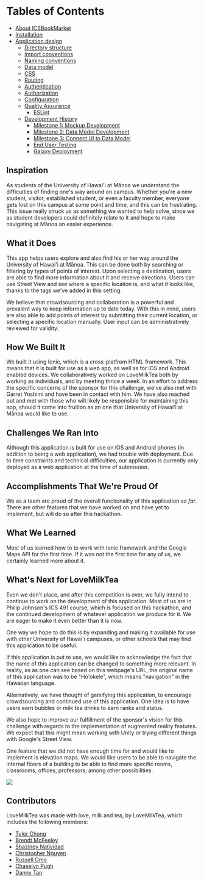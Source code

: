 # Tables of Contents

* [About ICSBookMarket](#about-icsbookmarket)
* [Installation](#installation)
* [Application design](#application-design)
  * [Directory structure](#directory-structure)
  * [Import conventions](#import-conventions)
  * [Naming conventions](#naming-conventions)
  * [Data model](#data-model)
  * [CSS](#css)
  * [Routing](#routing)
  * [Authentication](#authentication)
  * [Authorization](#authorization)
  * [Configuration](#configuration)
  * [Quality Assurance](#quality-assurance)
    * [ESLint](#eslint)
  * [Development History](#development-history)
    * [Milestone 1: Mockup Development](#milestone-1-mockup-development)
    * [Milestone 2: Data Model Development](#milestone-2-data-model-development)
    * [Milestone 3: Connect UI to Data Model](#milestone-3-connect-ui-to-data-model)
    * [End User Testing](#end-user-testing)
    * [Galaxy Deployment](#galaxy-deployment)

## Inspiration

As students of the University of Hawai'i at Mānoa we understand the difficulties of finding one's way around on campus.  Whether you're a new student, visitor, established student, or even a faculty member, everyone gets lost on this campus at some point and time, and this can be frustrating.  This issue really struck us as something we wanted to help solve, since we as student developers could definitely relate to it and hope to make navigating at Mānoa an easier experience.

## What it Does

This app helps users explore and also find his or her way around the University of Hawai'i at Mānoa.  This can be done both by searching or filtering by types of points of interest.  Upon selecting a destination, users are able to find more information about it and receive directions.  Users can use Street View and see where a specific location is, and what it looks like, thanks to the tags we've added in this setting.  

We believe that crowdsourcing and collaboration is a powerful and prevalent way to keep information up to date today.  With this in mind, users are also able to add points of interest by submitting their current location, or selecting a specific location manually.  User input can be administratively reviewed for validity.
 
## How We Built It

We built it using Ionic, which is a cross-platfrom HTML framework.  This means that it is built for use as a web app, as well as for iOS and Android enabled devices.  We collaboratively worked on LoveMilkTea both by working as individuals, and by meeting thrice a week.  In an effort to address the specific concerns of the sponsor for this challenge, we've also met with Garret Yoshimi and have been in contact with him.  We have also reached out and met with those who will likely be responsible for maintaining this app, should it come into fruition as an one that University of Hawai'i at Mānoa would like to use.

## Challenges We Ran Into

Although this application is built for use on iOS and Android phones (in addition to being a web application), we had trouble with deployment.  Due to time constraints and technical difficulties, our application is currently only deployed as a web application at the time of submission.

## Accomplishments That We're Proud Of

We as a team are proud of the overall functionality of this application _so far_. There are other features that we have worked on and have yet to implement, but will do so after this hackathon.

## What We Learned

Most of us learned how to to work with Ionic framework and the Google Maps API for the first time.  If it was not the first time for any of us, we certainly learned more about it.

## What's Next for LoveMilkTea

Even we don't place, and after this competition is over, we fully intend to continue to work on the development of this application.  Most of us are in Philip Johnson's ICS 491 course, which is focused on this hackathon, and the continued development of whatever application we produce for it.  We are eager to make it even better than it is now.

One way we hope to do this is by expanding and making it available for use with other University of Hawai'i campuses, or other schools that may find this application to be useful.

If this application is put to use, we would like to acknowledge the fact that the name of this application can be changed to something more relevant.  In reality, as as one can see based on this webpage's URL, the original name of this application was to be "Ho'okele", which means "navigation" in the Hawaiian language.

Alternatively, we have thought of gamifying this application, to encourage crowdsourcing and continued use of this application.  One idea is to have users earn bubbles or milk tea drinks to earn ranks and status.

We also hope to improve our fulfillment of the sponsor's vision for this challenge with regards to the implementation of augmented reality features.  We expect that this might mean working with Unity or trying different things with Google's Street View.

One feature that we did not have enough time for and would like to implement is elevation maps.  We would like users to be able to navigate the internal floors of a building to be able to find more specific rooms, classrooms, offices, professors, among other possibilities. 

![](images/UHM-ICS-BM-Landing.png)

## Contributors

LoveMilkTea was made with love, milk and tea, by LoveMilkTea, which includes the following members:

  * [Tyler Chong](#)
  * [Brendt McFeeley](#)
  * [Shaziney Natividad](#)
  * [Christopher Nguyen](#)
  * [Russell Omo](#)
  * [Chaselyn Pugh](#)
  * [Danny Tan](#)
